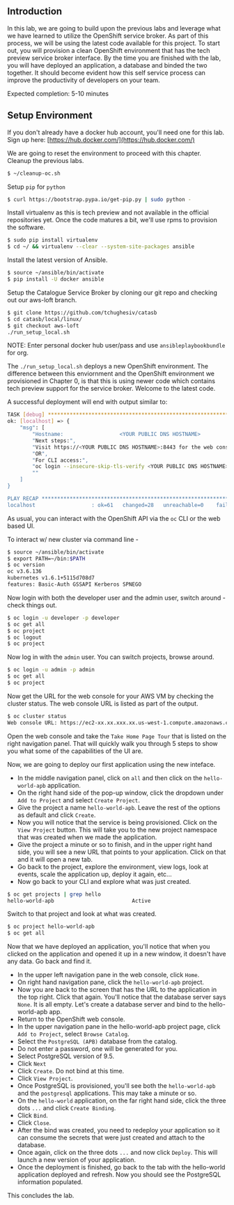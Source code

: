 
## Introduction

In this lab, we are going to build upon the previous labs and leverage what we have learned to utilize the OpenShift service broker. As part of this process, we will be using the latest code available for this project. To start out, you will provision a clean OpenShift environment that has the tech preview service broker interface.  By the time you are finished with the lab, you will have deployed an application, a database and binded the two together.  It should become evident how this self service process can improve the productivity of developers on your team.

Expected completion: 5-10 minutes

## Setup Environment
If you don't already have a docker hub account, you'll need one for this lab. Sign up here: 
[https://hub.docker.com/](https://hub.docker.com/)

We are going to reset the environment to proceed with this chapter. Cleanup the previous labs.

```bash
$ ~/cleanup-oc.sh
```

Setup `pip` for `python`

```bash
$ curl https://bootstrap.pypa.io/get-pip.py | sudo python -
```

Install virtualenv as this is tech preview and not available in the official repositories yet.  Once the code matures a bit, we'll use rpms to provision the software.

```bash
$ sudo pip install virtualenv
$ cd ~/ && virtualenv --clear --system-site-packages ansible
```

Install the latest version of Ansible.

```bash
$ source ~/ansible/bin/activate
$ pip install -U docker ansible
```

Setup the Catalogue Service Broker by cloning our git repo and checking out our aws-loft branch.

```bash
$ git clone https://github.com/tchughesiv/catasb
$ cd catasb/local/linux/
$ git checkout aws-loft
./run_setup_local.sh
```

NOTE: Enter personal docker hub user/pass and use `ansibleplaybookbundle` for org.

The `./run_setup_local.sh` deploys a new OpenShift environment.  The difference between this enviornment and the OpenShift environment we provisioned in Chapter 0, is that this is using newer code which contains tech preview support for the service broker.  Welcome to the latest code.

A successful deployment will end with output similar to:

```bash
TASK [debug] *********************************************************************************************************************
ok: [localhost] => {
    "msg": [
        "Hostname:                  <YOUR PUBLIC DNS HOSTNAME>
        "Next steps:",
        "Visit https://<YOUR PUBLIC DNS HOSTNAME>:8443 for the web console",
        "OR",
        "For CLI access:",
        "oc login --insecure-skip-tls-verify <YOUR PUBLIC DNS HOSTNAME>:8443 -u <USERNAME> -p <PASSWORD>",
        ""
    ]
}

PLAY RECAP ***********************************************************************************************************************
localhost                  : ok=61   changed=28   unreachable=0    failed=0
```

As usual, you can interact with the OpenShift API via the `oc` CLI or the web based UI.

To interact w/ new cluster via command line -

```bash
$ source ~/ansible/bin/activate
$ export PATH=~/bin:$PATH
$ oc version
oc v3.6.136
kubernetes v1.6.1+5115d708d7
features: Basic-Auth GSSAPI Kerberos SPNEGO
```

Now login with both the developer user and the admin user, switch around - check things out.

```bash
$ oc login -u developer -p developer
$ oc get all
$ oc project
$ oc logout
$ oc project
```

Now log in with the `admin` user. You can switch projects, browse around.

```bash
$ oc login -u admin -p admin
$ oc get all
$ oc project
```

Now get the URL for the web console for your AWS VM by checking the cluster status.  The web console URL is listed as part of the output.
```bash
$ oc cluster status
Web console URL: https://ec2-xx.xx.xxx.xx.us-west-1.compute.amazonaws.com:8443
```

Open the web console and take the `Take Home Page Tour` that is listed on the right navigation panel. That will quickly walk you through 5 steps to show you what some of the capabilities of the UI are.

Now, we are going to deploy our first application using the new inteface. 

- In the middle navigation panel, click on `all` and then click on the `hello-world-apb` application.
- On the right hand side of the pop-up window, click the dropdown under `Add to Project` and select `Create Project`.
- Give the project a name `hello-world-apb`.  Leave the rest of the options as default and click `Create`.
- Now you will notice that the service is being provisioned.  Click on the `View Project` button. This will take you to the new project namespace that was created when we made the application.
- Give the project a minute or so to finish, and in the upper right hand side, you will see a new URL that points to your application.  Click on that and it will open a new tab.
- Go back to the project, explore the environment, view logs, look at events, scale the application up, deploy it again, etc...
- Now go back to your CLI and explore what was just created.

```bash
$ oc get projects | grep hello
hello-world-apb                         Active
```

Switch to that project and look at what was created.

```bash
$ oc project hello-world-apb
$ oc get all
```

Now that we have deployed an application, you'll notice that when you clicked on the application and opened it up in a new window, it doesn't have any data.  Go back and find it.
- In the upper left navigation pane in the web console, click `Home`.
- On right hand navigation pane, click the `hello-world-apb` project.
- Now you are back to the screen that has the URL to the application in the top right.  Click that again. You'll notice that the database server says `None`.  It is all empty.  Let's create a database server and bind to the hello-world-apb app.
- Return to the OpenShift web console.
- In the upper navigation pane in the hello-world-apb project page, click `Add to Project`, select `Browse Catalog`.
- Select the `PostgreSQL (APB)` database from the catalog.
- Do not enter a password, one will be generated for you.
- Select PostgreSQL version of 9.5.
- Click `Next`
- Click `Create`.  Do not bind at this time.
- Click `View Project`.
- Once PostgreSQL is provisioned, you'll see both the `hello-world-apb` and the `postgresql` applications.  This may take a minute or so.
- On the `hello-world` application, on the far right hand side, click the three dots `...` and click `Create Binding`. 
- Click `Bind`.
- Click `Close`.
- After the bind was created, you need to redeploy your application so it can consume the secrets that were just created and attach to the database.
- Once again, click on the three dots `...` and now click `Deploy`.  This will launch a new version of your application.
- Once the deployment is finished, go back to the tab with the hello-world application deployed and refresh.  Now you should see the PostgreSQL information populated.

This concludes the lab.
